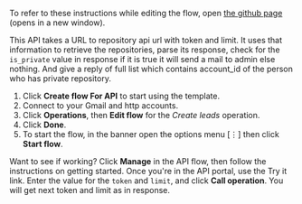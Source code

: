 To refer to these instructions while editing the flow, open [the github page](https://github.com/ot4i/app-connect-templates/blob/master/resources/markdown/Private%20repositories%20infos_instructions.md) (opens in a new window).

This API takes a URL to repository api url with token and limit. It uses that information to retrieve the repositories, parse its response, check for the `is_private` value in response if it is true it will send a mail to admin else nothing. And give a reply of full list which contains account_id of the person who has private repository.

1. Click **Create flow For API** to start using the template.
1. Connect to your Gmail and http accounts.
1. Click **Operations**, then **Edit flow** for the _Create leads_ operation.
1. Click **Done**.
1. To start the flow, in the banner open the options menu [&#8942;] then click **Start flow**.

Want to see if working? Click **Manage** in the API flow, then follow the instructions on getting started. Once you're in the API portal, use the Try it link. Enter the value for the `token` and `limit`, and click **Call operation**. You will get next token and limit as in response.
